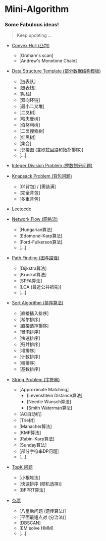 # Mini-Algorithm

### Some Fabulous ideas!


> Keep updating ...


+ [Convex Hull (凸包)](https://github.com/Forcrush/Mini-Algorithm/tree/master/Convex%20Hull)
	+ [Graham's scan]
	+ [Andrew's Monotone Chain]


+ [Data Structure Template (部分数据结构模板)](https://github.com/Forcrush/Mini-Algorithm/tree/master/Data%20Structure%20Template)
	+ [链表队]
	+ [链表栈]
	+ [队栈]
	+ [双向环链]
	+ [最小二叉堆]
	+ [二叉树]
	+ [哈夫曼树]
	+ [伯努利树]
	+ [二叉搜索树]
	+ [红黑树]
	+ [集合]
	+ [邻接图 (含欧拉回路和拓扑排序)]
	+ [...]

+ [Integer Division Problem (整数划分问题)](https://github.com/Forcrush/Mini-Algorithm/tree/master/Integer%20Division%20Problem)


+ [Knapsack Problem (背包问题)](https://github.com/Forcrush/Mini-Algorithm/tree/master/Knapsack%20Problem)
	+ [01背包] / [需装满]
	+ [完全背包]
	+ [多重背包]


+ [Leetocde](https://github.com/Forcrush/Mini-Algorithm/tree/master/Leetcode)


+ [Network Flow (网络流)](https://github.com/Forcrush/Mini-Algorithm/tree/master/Network%20Flow)
	+ [Hungarian算法]
	+ [Edomond-Karp算法]
	+ [Ford-Fulkerson算法]
	+ [...]

+ [Path Finding (图与路径)](https://github.com/Forcrush/Mini-Algorithm/tree/master/Path%20Finding)
	+ [Dijkstra算法]
	+ [Kruskal算法]
	+ [SPFA算法]
	+ [LCA (最近公共祖先)]
	+ [...]


+ [Sort Algorithm (排序算法)](https://github.com/Forcrush/Mini-Algorithm/tree/master/Sort%20Algorithm)
	+ [直接插入排序]
	+ [希尔排序]
	+ [直接选择排序]
	+ [冒泡排序]
	+ [快速排序]
	+ [归并排序]
	+ [堆排序]
	+ [计数排序]
	+ [桶排序]
	+ [基数排序]
	
	
+ [String Problem (字符串)](https://github.com/Forcrush/Mini-Algorithm/tree/master/String%20Problem)
	+ [Approximate Matching]
		+ [Levenshtein Distance算法]
		+ [Needle Wunsch算法]
		+ [Smith Waterman算法]
	+ [AC自动机]
	+ [Trie树]
	+ [Manacher算法]
	+ [KMP算法]
	+ [Rabin-Karp算法]
	+ [Sunday算法]
	+ [部分字符串DP问题]
	+ [...]


+ [TopK 问题](https://github.com/Forcrush/Mini-Algorithm/tree/master/TopK%20Problem)
	+ [小根堆法]
	+ [快速排序 (随机选择)]
	+ [BFPRT算法]


+ [杂项](https://github.com/Forcrush/Mini-Algorithm/tree/master/Zz%20Mess)
	+ [八皇后问题 (遗传算法)]
	+ [平面最短点对 (分治法)]
	+ [DBSCAN]
	+ [EM solve HMM]
	+ [...]

